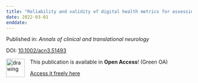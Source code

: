 ```yaml
---
title: "Reliability and validity of digital health metrics for assessing arm and hand impairments in an ataxic disorder."
date: 2022-03-01
enddate:
---
```


Published in: *Annals of clinical and translational neurology*

DOI: [10.1002/acn3.51493](https://doi.org/10.1002/acn3.51493)

<img src="https://upload.wikimedia.org/wikipedia/commons/thumb/9/90/Open_Access_logo_PLoS_white_green.svg/576px-Open_Access_logo_PLoS_white_green.svg.png" alt="drawing" width="50" align="left"/> &nbsp;&nbsp;&nbsp;This publication is available in **Open Access**! (Green OA)

&nbsp;&nbsp;&nbsp;<a href="https://www.research-collection.ethz.ch/bitstream/20.500.11850/536717/2/AnnClinTranslNeurol-2022-Kanzler-Reliabilityandvalidityofdigitalhealthmetricsforassessingarmandhand.pdf">Access it freely here</a>

